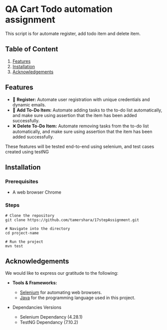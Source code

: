 # QA Cart Todo automation assignment 
This script is for automate register, add todo item and delete item. 

## Table of Content
1. [Features](#features)
2. [Installation](#installation)
3. [Acknowledgements](#acknowledgements)

## **Features**
- 🔐 **Register:** Automate user registration with unique credentials and dynamic emails.
- 📝 **Add To-Do Item:** Automate adding tasks to the to-do list automatically, and make sure using assertion that the item has been added successfully.
- ❌ **Delete To-Do Item:** Automate removing tasks from the to-do list automatically,  and make sure using assertion that the item has been added successfully.

These features will be tested end-to-end using selenium, and test cases created using testNG


## **Installation**

### **Prerequisites**   
- A web browser Chrome

### **Steps**

```Terminal
# Clone the repository
git clone https://github.com/tamershara/17stepAssignment.git

# Navigate into the directory
cd project-name

# Run the project
mvn test
```

## **Acknowledgements**

We would like to express our gratitude to the following:

- **Tools & Frameworks:**  
   - [Selenium](https://www.selenium.dev/) for automating web browsers.  
   - [Java](https://blogs.oracle.com/java/post/sharing-the-code-engagement-from-25-years-of-java) for the programming language used in this project.
 
- Dependancies Versions
   - Selenium Dependancy (4.28.1)
   - TestNG Dependancy (7.10.2)
